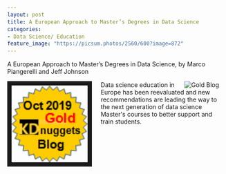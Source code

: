 ```yaml
---
layout: post
title: A European Approach to Master’s Degrees in Data Science
categories:
- Data Science/ Education
feature_image: "https://picsum.photos/2560/600?image=872"
---
```

A European Approach to Master’s Degrees in Data Science, by Marco Piangerelli and Jeff Johnson

<a href="https://www.kdnuggets.com/2019/11/top-stories-2019-oct.html"><img src="https://www.kdnuggets.com/images/tkb-1910-g.png" width=94 alt="Gold Blog" align="right"> </a>



<img src="/tkb-1910-g.png" style="width:35%; border:10px solid; margin-right: 20px" align="left">

Data science education in Europe has been reevaluated and new recommendations are leading the way to the next generation of data science Master's courses to better support and train students.
